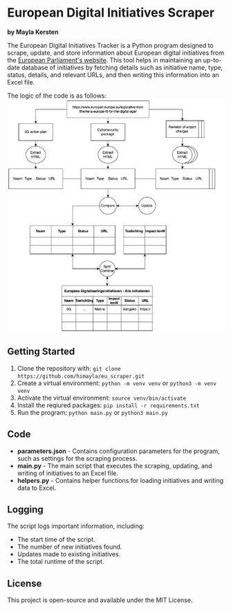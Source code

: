 # European Digital Initiatives Scraper

**by Mayla Kersten**

The European Digital Initiatives Tracker is a Python program designed to scrape, update, and store information about European digital initiatives from the [European Parliament's website](https://www.europarl.europa.eu/legislative-train/theme-a-europe-fit-for-the-digital-age/). This tool helps in maintaining an up-to-date database of initiatives by fetching details such as initiative name, type, status, details, and relevant URLs, and then writing this information into an Excel file.

The logic of the code is as follows:
![Data Flow](./documentation/dataflow.png)

## Getting Started

1. Clone the repository with: `git clone https://github.com/himayla/eu_scraper.git`
2. Create a virtual environment: `python -m venv venv` or `python3 -m venv venv` 
3. Activate the virtual environment: `source venv/bin/activate`
4. Install the reqiured packages: `pip install -r requirements.txt` 
5. Run the program: `python main.py` or `python3 main.py`

## Code
* **parameters.json** - Contains configuration parameters for the program, such as settings for the scraping process.
* **main.py** - The main script that executes the scraping, updating, and writing of initiatives to an Excel file.
* **helpers.py** - Contains helper functions for loading initiatives and writing data to Excel.

## Logging
The script logs important information, including:

- The start time of the script.
- The number of new initiatives found.
- Updates made to existing initiatives.
- The total runtime of the script.

## License
This project is open-source and available under the MIT License.
